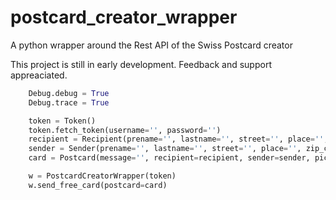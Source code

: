 # postcard_creator_wrapper
A python wrapper around the Rest API of the Swiss Postcard creator


This project is still in early development. Feedback and support appreaciated.

```python
    Debug.debug = True
    Debug.trace = True

    token = Token()
    token.fetch_token(username='', password='')
    recipient = Recipient(prename='', lastname='', street='', place='', zip_code=0000)
    sender = Sender(prename='', lastname='', street='', place='', zip_code=0000)
    card = Postcard(message='', recipient=recipient, sender=sender, picture_location='./asset.jpg')

    w = PostcardCreatorWrapper(token)
    w.send_free_card(postcard=card)
```
